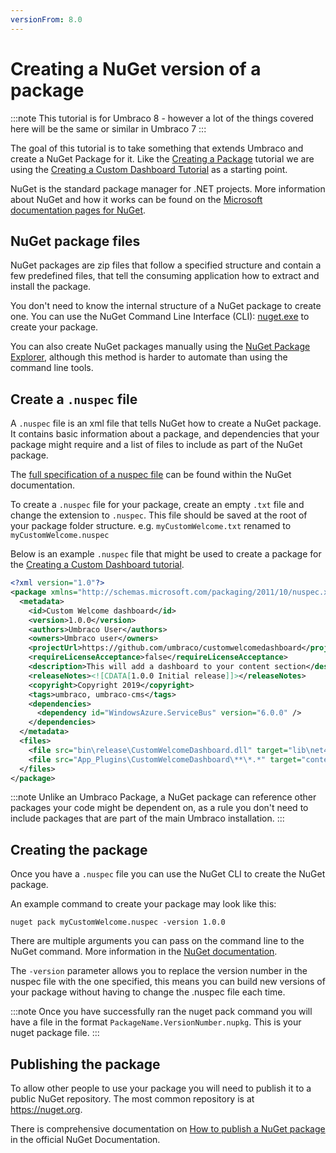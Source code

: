 ```yaml
---
versionFrom: 8.0
---
```


# Creating a NuGet version of a package

:::note
This tutorial is for Umbraco 8 - however a lot of the things covered here will be the same or similar in Umbraco 7
:::

The goal of this tutorial is to take something that extends Umbraco and create a NuGet Package for it. Like the [Creating a Package](../Creating-a-Package/index.md) tutorial we are using the [Creating a Custom Dashboard Tutorial](../../../Tutorials/Creating-a-Custom-Dashboard/index.md) as a starting point.

NuGet is the standard package manager for .NET projects. More information about NuGet and how it works can be found on the [Microsoft documentation pages for NuGet](https://docs.microsoft.com/en-us/nuget/what-is-nuget).

## NuGet package files

NuGet packages are zip files that follow a specified structure and contain a few predefined files, that tell the consuming application how to extract and install the package. 

You don't need to know the internal structure of a NuGet package to create one. You can use the NuGet Command Line Interface (CLI): [nuget.exe](https://www.nuget.org/downloads) to create your package.

You can also create NuGet packages manually using the [NuGet Package Explorer](https://github.com/NuGetPackageExplorer/NuGetPackageExplorer), although this method is harder to automate than using the command line tools. 

## Create a `.nuspec` file

A `.nuspec` file is an xml file that tells NuGet how to create a NuGet package. It contains basic information about a package, and dependencies that your package might require and a list of files to include as part of the NuGet package.

The [full specification of a nuspec file](https://docs.microsoft.com/en-us/nuget/reference/nuspec) can be found within the NuGet documentation. 

To create a `.nuspec` file for your package, create an empty `.txt` file and change the extension to `.nuspec`. This file should be saved at the root of your package folder structure.
e.g. `myCustomWelcome.txt` renamed to `myCustomWelcome.nuspec`

Below is an example `.nuspec` file that might be used to create a package for the [Creating a Custom Dashboard tutorial](../../../Tutorials/Creating-a-Custom-Dashboard/index.md). 

```xml
<?xml version="1.0"?>
<package xmlns="http://schemas.microsoft.com/packaging/2011/10/nuspec.xsd">
  <metadata>
    <id>Custom Welcome dashboard</id>
    <version>1.0.0</version>
    <authors>Umbraco User</authors>
    <owners>Umbraco user</owners>
    <projectUrl>https://github.com/umbraco/customwelcomedashboard</projectUrl>
    <requireLicenseAcceptance>false</requireLicenseAcceptance>
    <description>This will add a dashboard to your content section</description>
    <releaseNotes><![CDATA[1.0.0 Initial release]]></releaseNotes>
    <copyright>Copyright 2019</copyright>
    <tags>umbraco, umbraco-cms</tags>
    <dependencies>
      <dependency id="WindowsAzure.ServiceBus" version="6.0.0" />
    </dependencies>
  </metadata>
  <files>
    <file src="bin\release\CustomWelcomeDashboard.dll" target="lib\net462" />
    <file src="App_Plugins\CustomWelcomeDashboard\**\*.*" target="content\App_Plugins\CustomWelcomeDashboard" />
  </files>
</package>
```

:::note 
Unlike an Umbraco Package, a NuGet package can reference other packages your code might be dependent on, as a rule you don't need to include packages that are part of the main Umbraco installation.
:::

## Creating the package 
Once you have a `.nuspec` file you can use the NuGet CLI to create the NuGet package. 

An example command to create your package may look like this:
```
nuget pack myCustomWelcome.nuspec -version 1.0.0 
```

There are multiple arguments you can pass on the command line to the NuGet command.  More information in the [NuGet documentation](https://docs.microsoft.com/en-us/nuget/reference/nuget-exe-cli-reference). 

The `-version` parameter allows you to replace the version number in the nuspec file with the one specified, this means you can build new versions of your package without having to change the .nuspec file each time.

:::note
Once you have successfully ran the nuget pack command you will have a file in the format `PackageName.VersionNumber.nupkg`. This is your nuget package file. 
:::

## Publishing the package 
To allow other people to use your package you will need to publish it to a public NuGet repository. The most common repository is at https://nuget.org.

There is comprehensive documentation on [How to publish a NuGet package](https://docs.microsoft.com/en-us/nuget/nuget-org/publish-a-package) in the official NuGet Documentation.
